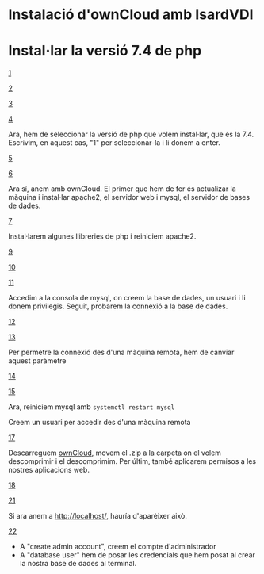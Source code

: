 # Instalació d'ownCloud amb IsardVDI

# Instal·lar la versió 7.4 de php

[1](1.png)

[2](2.png)

[3](3.png)

[4](4.png)

Ara, hem de seleccionar la versió de php que volem instal·lar, que és la 7.4. Escrivim, en aquest cas, "1" per seleccionar-la i li donem a enter.

[5](5.png)

[6](6.png)

Ara sí, anem amb ownCloud. El primer que hem de fer és actualizar la màquina i instal·lar apache2, el servidor web i mysql, el servidor de bases de dades.

[7](7.png)

Instal·larem algunes llibreries de php i reiniciem apache2.

[9](9.png)

[10](10.png)

[11](11.png)

Accedim a la consola de mysql, on creem la base de dades, un usuari i li donem privilegis. Seguit, probarem la connexió a la base de dades.

[12](12.png)

[13](13.png)

Per permetre la connexió des d'una màquina remota, hem de canviar aquest paràmetre

[14](14.png)

[15](15.png)

Ara, reiniciem mysql amb `systemctl restart mysql`

Creem un usuari per accedir des d'una màquina remota

[17](17.png)

Descarreguem [ownCloud](https://download.owncloud.com/server/stable/owncloud-complete-20240724.zip), movem el .zip a la carpeta on el volem descomprimir i el descomprimim. Per últim, també aplicarem permisos a les nostres aplicacions web.

[18](18.png)

[21](21.png)

Si ara anem a [http://localhost/](http://localhost/), hauría d'aparèixer això.

[22](22.png)

- A "create admin account", creem el compte d'administrador
- A "database user" hem de posar les credencials que hem posat al crear la nostra base de dades al terminal.
